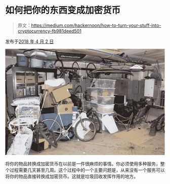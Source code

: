 # 如何把你的东西变成加密货币

> 原文：<https://medium.com/hackernoon/how-to-turn-your-stuff-into-cryptocurrency-fb981deed501>

发布于[2018 年 4 月 2 日](https://junktion.io/2018/04/)

![](img/86b7514c71b668ca8e3f47ca9e2fe437.png)

将你的物品转换成加密货币在以前是一件很麻烦的事情。你必须使用多种服务，整个过程需要几天甚至几周。这个过程中的一个主要问题是，从来没有一个服务可以将你的物品直接转换成加密货币。这就是垃圾回收发挥作用的地方。